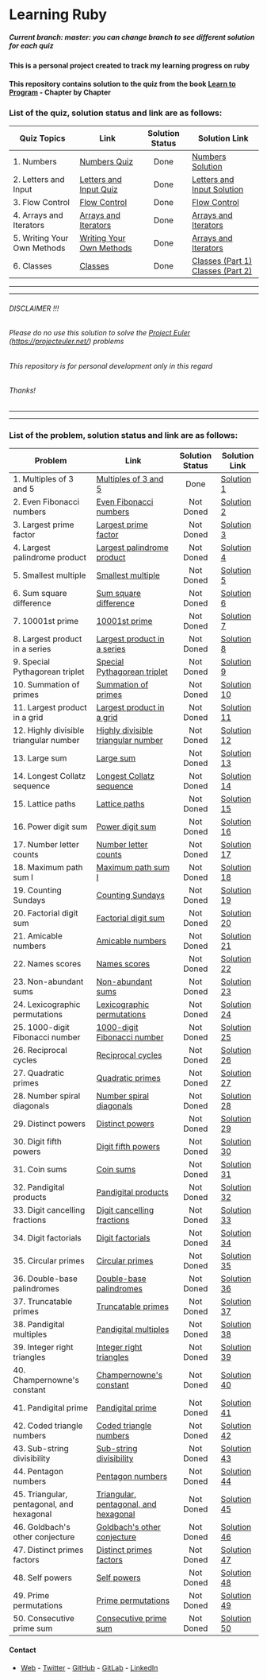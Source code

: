 # Learning Ruby


##### *Current branch: master: you can change branch to see different solution for each quiz* 


#### This is a personal project created to track my learning progress on ruby

#### This repository contains solution to the quiz from the book [Learn to Program](https://pine.fm/LearnToProgram/) - Chapter by Chapter


### List of the quiz, solution status and link are as follows:
| Quiz Topics | Link | Solution Status | Solution Link|
|------------ | ------------- | :-------------: | -------------|
|1. Numbers |[Numbers Quiz](https://pine.fm/LearnToProgram/chap_01.html)|Done|[Numbers Solution](/quiz-1-ruby.rb)| 
|2. Letters and Input |[Letters and Input Quiz](https://pine.fm/LearnToProgram/chap_04.html)|Done|[Letters and Input Solution](/quiz-2-ruby.rb)|     
|3. Flow Control |[Flow Control](https://pine.fm/LearnToProgram/chap_06.html)|Done|[Flow Control](/quiz-3-ruby.rb)|
|4. Arrays and Iterators|[Arrays and Iterators](https://pine.fm/LearnToProgram/chap_07.html)|Done|[Arrays and Iterators](/quiz-4-ruby.rb)|
|5. Writing Your Own Methods |[Writing Your Own Methods](https://pine.fm/LearnToProgram/chap_08.html)|Done|[Arrays and Iterators](/quiz-5-ruby.rb)| 
|6. Classes  |[Classes](https://pine.fm/LearnToProgram/chap_09.html)|Done|[Classes (Part 1)](/quiz-6-part-1-ruby.rb)  [Classes (Part 2)](/quiz-6-part-2-ruby.rb)| 

*****************
*****************

###### DISCLAIMER !!!
###### Please do no use this solution to solve the [Project Euler](https://projecteuler.net/) (https://projecteuler.net/) problems
###### This repository is for personal development only in this regard
###### Thanks!
*****************
*****************
### List of the problem, solution status and link are as follows:
| Problem | Link | Solution Status | Solution Link|
|------------ | ------------- | :-------------: | -------------|
|1. Multiples of 3 and 5 |[Multiples of 3 and 5](https://projecteuler.net/problem=1)|Done|[Solution 1](/ProjectEulerRuby/project_euler_1.rb)|
|2. Even Fibonacci numbers |[Even Fibonacci numbers](https://projecteuler.net/problem=2)|Not Doned|[Solution 2](/ProjectEulerRuby)|
|3. Largest prime factor |[Largest prime factor](https://projecteuler.net/problem=3)|Not Doned|[Solution 3](/ProjectEulerRuby)|
|4. Largest palindrome product |[Largest palindrome product](https://projecteuler.net/problem=4)|Not Doned|[Solution 4](/ProjectEulerRuby)|
|5. Smallest multiple |[Smallest multiple](https://projecteuler.net/problem=5)|Not Doned|[Solution 5](/ProjectEulerRuby)|
|6. Sum square difference |[Sum square difference](https://projecteuler.net/problem=6)|Not Doned|[Solution 6](/ProjectEulerRuby)|
|7. 10001st prime |[10001st prime](https://projecteuler.net/problem=7)|Not Doned|[Solution 7](/ProjectEulerRuby)|
|8. Largest product in a series |[Largest product in a series](https://projecteuler.net/problem=8)|Not Doned|[Solution 8](/ProjectEulerRuby)|
|9. Special Pythagorean triplet |[Special Pythagorean triplet](https://projecteuler.net/problem=9)|Not Doned|[Solution 9](/ProjectEulerRuby)|
|10. Summation of primes |[Summation of primes](https://projecteuler.net/problem=10)|Not Doned|[Solution 10](/ProjectEulerRuby)|
|11. Largest product in a grid |[Largest product in a grid](https://projecteuler.net/problem=11)|Not Doned|[Solution 11](/ProjectEulerRuby)|
|12. Highly divisible triangular number |[Highly divisible triangular number](https://projecteuler.net/problem=12)|Not Doned|[Solution 12](/ProjectEulerRuby)|
|13. Large sum |[Large sum](https://projecteuler.net/problem=13)|Not Doned|[Solution 13](/ProjectEulerRuby)|
|14. Longest Collatz sequence |[Longest Collatz sequence](https://projecteuler.net/problem=14)|Not Doned|[Solution 14](/ProjectEulerRuby)|
|15. Lattice paths |[Lattice paths](https://projecteuler.net/problem=15)|Not Doned|[Solution 15](/ProjectEulerRuby)|
|16. Power digit sum |[Power digit sum](https://projecteuler.net/problem=16)|Not Doned|[Solution 16](/ProjectEulerRuby)|
|17. Number letter counts |[Number letter counts](https://projecteuler.net/problem=17)|Not Doned|[Solution 17](/ProjectEulerRuby)|
|18. Maximum path sum I |[Maximum path sum I](https://projecteuler.net/problem=18)|Not Doned|[Solution 18](/ProjectEulerRuby)|
|19. Counting Sundays |[Counting Sundays](https://projecteuler.net/problem=19)|Not Doned|[Solution 19](/ProjectEulerRuby)|
|20. Factorial digit sum |[Factorial digit sum](https://projecteuler.net/problem=20)|Not Doned|[Solution 20](/ProjectEulerRuby)|
|21. Amicable numbers |[Amicable numbers](https://projecteuler.net/problem=21)|Not Doned|[Solution 21](/ProjectEulerRuby)|
|22. Names scores |[Names scores](https://projecteuler.net/problem=22)|Not Doned|[Solution 22](/ProjectEulerRuby)|
|23. Non-abundant sums |[Non-abundant sums](https://projecteuler.net/problem=23)|Not Doned|[Solution 23](/ProjectEulerRuby)|
|24. Lexicographic permutations |[Lexicographic permutations](https://projecteuler.net/problem=24)|Not Doned|[Solution 24](/ProjectEulerRuby)|
|25. 1000-digit Fibonacci number |[1000-digit Fibonacci number](https://projecteuler.net/problem=25)|Not Doned|[Solution 25](/ProjectEulerRuby)|
|26. Reciprocal cycles |[Reciprocal cycles](https://projecteuler.net/problem=26)|Not Doned|[Solution 26](/ProjectEulerRuby)|
|27. Quadratic primes |[Quadratic primes](https://projecteuler.net/problem=27)|Not Doned|[Solution 27](/ProjectEulerRuby)|
|28. Number spiral diagonals |[Number spiral diagonals](https://projecteuler.net/problem=28)|Not Doned|[Solution 28](/ProjectEulerRuby)|
|29. Distinct powers |[Distinct powers](https://projecteuler.net/problem=29)|Not Doned|[Solution 29](/ProjectEulerRuby)|
|30. Digit fifth powers |[Digit fifth powers](https://projecteuler.net/problem=30)|Not Doned|[Solution 30](/ProjectEulerRuby)|
|31. Coin sums |[Coin sums](https://projecteuler.net/problem=31)|Not Doned|[Solution 31](/ProjectEulerRuby)|
|32. Pandigital products |[Pandigital products](https://projecteuler.net/problem=32)|Not Doned|[Solution 32](/ProjectEulerRuby)|
|33. Digit cancelling fractions |[Digit cancelling fractions](https://projecteuler.net/problem=33)|Not Doned|[Solution 33](/ProjectEulerRuby)|
|34. Digit factorials |[Digit factorials](https://projecteuler.net/problem=34)|Not Doned|[Solution 34](/ProjectEulerRuby)|
|35. Circular primes |[Circular primes](https://projecteuler.net/problem=35)|Not Doned|[Solution 35](/ProjectEulerRuby)|
|36. Double-base palindromes |[Double-base palindromes](https://projecteuler.net/problem=36)|Not Doned|[Solution 36](/ProjectEulerRuby)|
|37. Truncatable primes |[Truncatable primes](https://projecteuler.net/problem=37)|Not Doned|[Solution 37](/ProjectEulerRuby)|
|38. Pandigital multiples |[Pandigital multiples](https://projecteuler.net/problem=38)|Not Doned|[Solution 38](/ProjectEulerRuby)|
|39. Integer right triangles |[Integer right triangles](https://projecteuler.net/problem=39)|Not Doned|[Solution 39](/ProjectEulerRuby)|
|40. Champernowne's constant |[Champernowne's constant](https://projecteuler.net/problem=40)|Not Doned|[Solution 40](/ProjectEulerRuby)|
|41. Pandigital prime |[Pandigital prime](https://projecteuler.net/problem=41)|Not Doned|[Solution 41](/ProjectEulerRuby)|
|42. Coded triangle numbers |[Coded triangle numbers](https://projecteuler.net/problem=42)|Not Doned|[Solution 42](/ProjectEulerRuby)|
|43. Sub-string divisibility |[Sub-string divisibility](https://projecteuler.net/problem=43)|Not Doned|[Solution 43](/ProjectEulerRuby)|
|44. Pentagon numbers |[Pentagon numbers](https://projecteuler.net/problem=44)|Not Doned|[Solution 44](/ProjectEulerRuby)|
|45. Triangular, pentagonal, and hexagonal |[Triangular, pentagonal, and hexagonal](https://projecteuler.net/problem=45)|Not Doned|[Solution 45](/ProjectEulerRuby)|
|46. Goldbach's other conjecture |[Goldbach's other conjecture](https://projecteuler.net/problem=46)|Not Doned|[Solution 46](/ProjectEulerRuby)|
|47. Distinct primes factors |[Distinct primes factors](https://projecteuler.net/problem=47)|Not Doned|[Solution 47](/ProjectEulerRuby)|
|48. Self powers |[Self powers](https://projecteuler.net/problem=48)|Not Doned|[Solution 48](/ProjectEulerRuby)|
|49. Prime permutations |[Prime permutations](https://projecteuler.net/problem=49)|Not Doned|[Solution 49](/ProjectEulerRuby)|
|50. Consecutive prime sum |[Consecutive prime sum](https://projecteuler.net/problem=50)|Not Doned|[Solution 50](/ProjectEulerRuby)|

#### Contact
* [Web](https://bolabuari.com/) - [Twitter](https://twitter.com/bolah2009) - [GitHub](https://github.com/bolah2009/) - [GitLab](https://gitlab.com/bolah2009/) - [LinkedIn](https://www.linkedin.com/in/bolah2009/)
